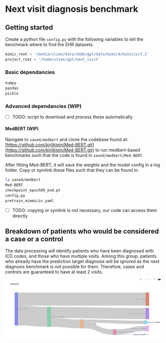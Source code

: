 # Next visit diagnosis benchmark

## Getting started

Create a python file `config.py` with the following variables to tell the benchmark where to find the EHR datasets.
```python
mimic_root = '/media/ulzee/data/ukbb/gpt/data/mimic4/mimiciv/2.2'
project_root = '/home/ulzee/gpt/next_visit'
```

### Basic dependancies

```bash
numpy
pandas
pickle
```

### Advanced dependancies (WIP)

- [ ] TODO: script to download and process these automatically

#### MedBERT (WIP)

Navigate to `saved/medbert` and clone the codebase found at:
[https://github.com/kirilklein/Med-BERT.git](https://github.com/kirilklein/Med-BERT.git) to run medbert-based benchmarks such that the code is found in `saved/medbert/Med-BERT`.

After fitting Med-BERT, it will save the weights and the model config in a log folder. Copy or symlink these files such that they can be found in:

```bash
ls saved/medbert
Med-BERT
checkpoint_epoch99_end.pt
config.py
pretrain_mimmiciv.yaml
```

- [ ] TODO: copying or symlink is not necessary, our code can access them directly

## Breakdown of patients who would be considered a case or a control

The data processing will identify patients who have been diagnosed with ICD codes,
and those who have multiple visits.
Among this group, patients who already have the prediction target diagnosis will be ignored as the next diagnosis benchmark is not possible for them.
Therefore, cases and controls are guaranteed to have at least 2 visits.

![patients](https://github.com/ulzee/next-diagnosis/blob/master/images/patients.png?raw=true)
